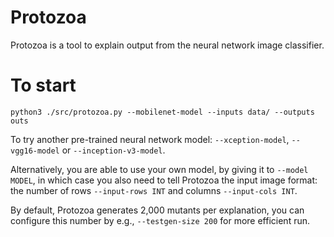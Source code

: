 # Protozoa

Protozoa is a tool to explain output from the neural network image classifier.

# To start

```
python3 ./src/protozoa.py --mobilenet-model --inputs data/ --outputs outs
```

To try another pre-trained neural network model: ``--xception-model``, ``--vgg16-model`` or ``--inception-v3-model``.

Alternatively, you are able to use your own model, by giving it to ``--model MODEL``,
in which case you also need to tell Protozoa the input image format: the number of rows ``--input-rows INT`` and columns ``--input-cols INT``.

By default, Protozoa generates 2,000 mutants per explanation, you can configure this number by e.g., ``--testgen-size 200`` for more efficient run.
